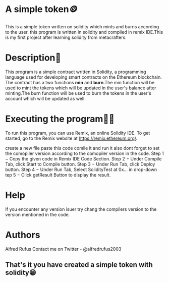# A simple token🪙
This is a simple token written on solidity which mints and burns according to the user. this program is written in solidity and compiled in remix IDE.This is my first project after learning solidity from metacrafters.

# Description📝
This program is a simple contract written in Solidity, a programming language used for developing smart contracts on the Ethereum blockchain. The contract has a two functions **min** and **burn**.The min function will be used to mint the tokens which will be updated in the user's balance after minting.The burn function will be used to burn the tokens in the user's account which will be updated as well.

# Executing the program👨‍💻
To run this program, you can use Remix, an online Solidity IDE. To get started, go to the Remix website at https://remix.ethereum.org/.

create a new file paste this code comile it and run it also dont forget to set the comopiler version according to the comopiler version in the code.
Step 1 − Copy the given code in Remix IDE Code Section.
Step 2 − Under Compile Tab, click Start to Compile button.
Step 3 − Under Run Tab, click Deploy button.
Step 4 − Under Run Tab, Select SolidityTest at 0x... in drop-down
tep 5 − Click getResult Button to display the result.

# Help
If you encounter any version isuer try chang the compilers version to the version mentioned in the code.

# Authors
Alfred Rufus
Contact me on Twitter - @alfredrufus2003

## That's it you have created a simple token with solidity😁

